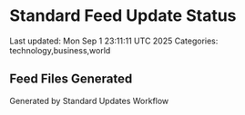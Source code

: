 # Standard Feed Update Status
Last updated: Mon Sep  1 23:11:11 UTC 2025
Categories: technology,business,world

## Feed Files Generated

Generated by Standard Updates Workflow
